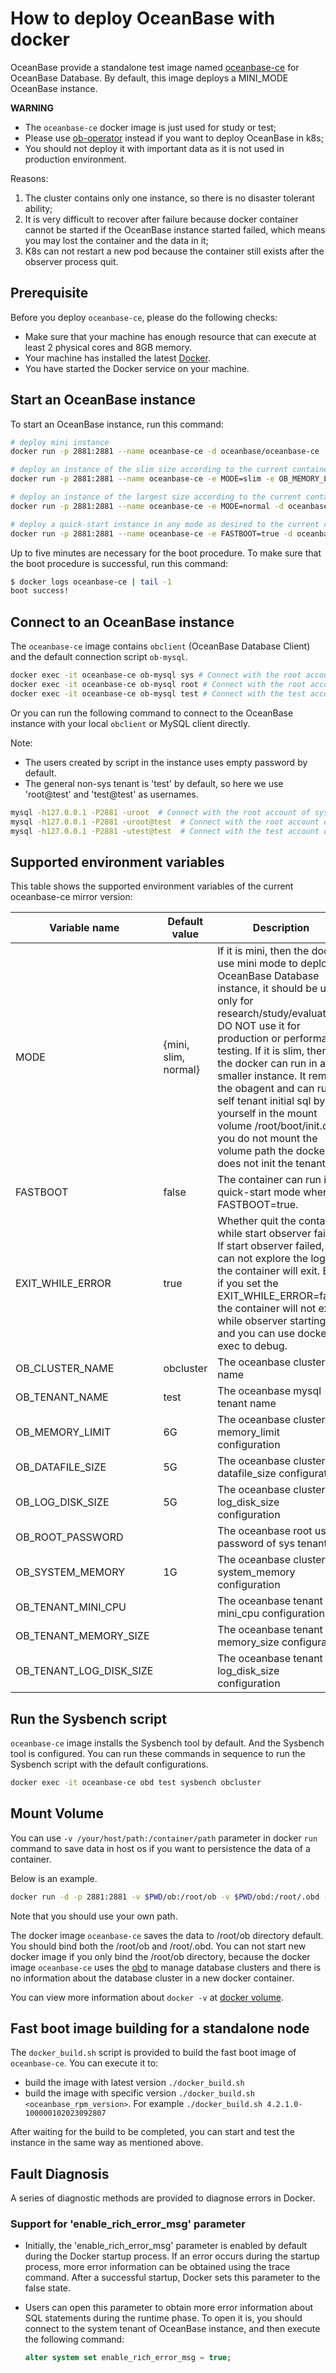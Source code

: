 # How to deploy OceanBase with docker

OceanBase provide a standalone test image named [oceanbase-ce](https://hub.docker.com/r/oceanbase/oceanbase-ce) for OceanBase Database. By default, this image deploys a MINI_MODE OceanBase instance.

**WARNING**

- The `oceanbase-ce` docker image is just used for study or test;
- Please use [ob-operator](https://github.com/oceanbase/ob-operator) instead if you want to deploy OceanBase in k8s;
- You should not deploy it with important data as it is not used in production environment.

Reasons:

1. The cluster contains only one instance, so there is no disaster tolerant ability;
2. It is very difficult to recover after failure because docker container cannot be started if the OceanBase instance started failed, which means you may lost the container and the data in it;
3. K8s can not restart a new pod because the container still exists after the observer process quit.

## Prerequisite

Before you deploy `oceanbase-ce`, please do the following checks:

- Make sure that your machine has enough resource that can execute at least 2 physical cores and 8GB memory.
- Your machine has installed the latest [Docker](https://docs.docker.com/get-docker/).
- You have started the Docker service on your machine.

## Start an OceanBase instance

To start an OceanBase instance, run this command:

```bash
# deploy mini instance
docker run -p 2881:2881 --name oceanbase-ce -d oceanbase/oceanbase-ce

# deploy an instance of the slim size according to the current container
docker run -p 2881:2881 --name oceanbase-ce -e MODE=slim -e OB_MEMORY_LIMIT=5G -v {init_sql_folder_path}:/root/boot/init.d -d oceanbase/oceanbase-ce

# deploy an instance of the largest size according to the current container
docker run -p 2881:2881 --name oceanbase-ce -e MODE=normal -d oceanbase/oceanbase-ce

# deploy a quick-start instance in any mode as desired to the current container
docker run -p 2881:2881 --name oceanbase-ce -e FASTBOOT=true -d oceanbase/oceanbase-ce
```

Up to five minutes are necessary for the boot procedure. To make sure that the boot procedure is successful, run this command:

```bash
$ docker logs oceanbase-ce | tail -1
boot success!
```

## Connect to an OceanBase instance

The `oceanbase-ce` image contains `obclient` (OceanBase Database Client) and the default connection script `ob-mysql`.

```bash
docker exec -it oceanbase-ce ob-mysql sys # Connect with the root account of sys tenant
docker exec -it oceanbase-ce ob-mysql root # Connect with the root account of a general tenant
docker exec -it oceanbase-ce ob-mysql test # Connect with the test account of a general tenant
```

Or you can run the following command to connect to the OceanBase instance with your local `obclient` or MySQL client directly.

Note: 
- The users created by script in the instance uses empty password by default.
- The general non-sys tenant is 'test' by default, so here we use 'root@test' and 'test@test' as usernames.

```bash
mysql -h127.0.0.1 -P2881 -uroot  # Connect with the root account of sys tenant
mysql -h127.0.0.1 -P2881 -uroot@test  # Connect with the root account of a general tenant
mysql -h127.0.0.1 -P2881 -utest@test  # Connect with the test account of a general tenant
```

## Supported environment variables

This table shows the supported environment variables of the current oceanbase-ce mirror version:

| Variable name           | Default value        | Description                                                                                                                                                                                                                                                                                                                                                                                                                                               |
|-------------------------|----------------------|-----------------------------------------------------------------------------------------------------------------------------------------------------------------------------------------------------------------------------------------------------------------------------------------------------------------------------------------------------------------------------------------------------------------------------------------------------------|
| MODE                    | {mini, slim, normal} | If it is mini, then the docker use mini mode to deploy OceanBase Database instance, it should be used only for research/study/evaluation.  DO NOT use it for production or performance testing. If it is slim, then the docker can run in a smaller instance. It remove the obagent and can run a self tenant initial sql by yourself in the mount volume /root/boot/init.d. If you do not mount the volume path the docker does not init the tenant sql. |
| FASTBOOT                | false                | The container can run in a quick-start mode when FASTBOOT=true.                                                                                                                                                                                                                                                                                                                                                                                           |
| EXIT_WHILE_ERROR        | true                 | Whether quit the container while start observer failed. If start observer failed, you can not explore the logs as the container will exit. But if you set the EXIT_WHILE_ERROR=false, the container will not exit while observer starting fail and you can use docker exec to debug.                                                                                                                                                                      |
| OB_CLUSTER_NAME         | obcluster            | The oceanbase cluster name                                                                                                                                                                                                                                                                                                                                                                                                                                |
| OB_TENANT_NAME          | test                 | The oceanbase mysql tenant name                                                                                                                                                                                                                                                                                                                                                                                                                           |
| OB_MEMORY_LIMIT         | 6G                   | The oceanbase cluster memory_limit configuration                                                                                                                                                                                                                                                                                                                                                                                                          |
| OB_DATAFILE_SIZE        | 5G                   | The oceanbase cluster datafile_size configuration                                                                                                                                                                                                                                                                                                                                                                                                         |
| OB_LOG_DISK_SIZE        | 5G                   | The oceanbase cluster log_disk_size configuration                                                                                                                                                                                                                                                                                                                                                                                                         |
| OB_ROOT_PASSWORD        |                      | The oceanbase root user password of sys tenant                                                                                                                                                                                                                                                                                                                                                                                                            |
| OB_SYSTEM_MEMORY        | 1G                   | The oceanbase cluster system_memory configuration                                                                                                                                                                                                                                                                                                                                                                                                         |
| OB_TENANT_MINI_CPU      |                      | The oceanbase tenant mini_cpu configuration                                                                                                                                                                                                                                                                                                                                                                                                               |
| OB_TENANT_MEMORY_SIZE   |                      | The oceanbase tenant memory_size configuration                                                                                                                                                                                                                                                                                                                                                                                                            |
| OB_TENANT_LOG_DISK_SIZE |                      | The oceanbase tenant log_disk_size configuration                                                                                                                                                                                                                                                                                                                                                                                                          |

## Run the Sysbench script

`oceanbase-ce` image installs the Sysbench tool by default. And the Sysbench tool is configured. You can run these commands in sequence to run the Sysbench script with the default configurations.

```bash
docker exec -it oceanbase-ce obd test sysbench obcluster
```

## Mount Volume

You can use `-v /your/host/path:/container/path` parameter in docker `run` command to save data in host os if you want to persistence the data of a container.

Below is an example.

```bash
docker run -d -p 2881:2881 -v $PWD/ob:/root/ob -v $PWD/obd:/root/.obd --name oceanbase oceanbase/oceanbase-ce
```

Note that you should use your own path.

The docker image `oceanbase-ce` saves the data to /root/ob directory default. You should bind both the /root/ob and /root/.obd. You can not start new docker image if you only bind the /root/ob directory, because the docker image `oceanbase-ce` uses the [obd](https://github.com/oceanbase/obdeploy) to manage database clusters and there is no information about the database cluster in a new docker container.

You can view more information about `docker -v` at [docker volume](https://docs.docker.com/storage/volumes/).

## Fast boot image building for a standalone node

The `docker_build.sh` script is provided to build the fast boot image of `oceanbase-ce`. You can execute it to:

- build the image with latest version `./docker_build.sh`
- build the image with specific version `./docker_build.sh <oceanbase_rpm_version>`. For example `./docker_build.sh 4.2.1.0-100000102023092807`

After waiting for the build to be completed, you can start and test the instance in the same way as mentioned above.

## Fault Diagnosis

A series of diagnostic methods are provided to diagnose errors in Docker.

### Support for 'enable_rich_error_msg' parameter

- Initially, the 'enable_rich_error_msg' parameter is enabled by default during the Docker startup process. If an error occurs during the startup process, more error information can be obtained using the trace command. After a successful startup, Docker sets this parameter to the false state.
- Users can open this parameter to obtain more error information about SQL statements during the runtime phase. To open it is, you should connect to the system tenant of OceanBase instance, and then execute the following command:

    ```sql
    alter system set enable_rich_error_msg = true;
    ```
